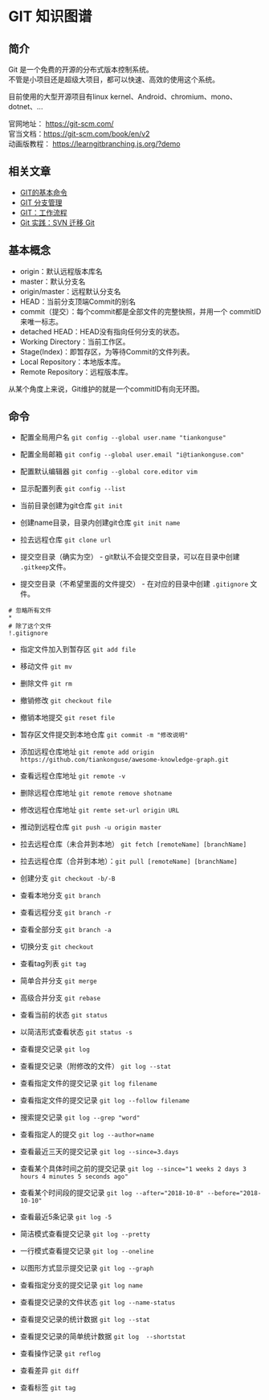 # GIT 知识图谱


## 简介


Git 是一个免费的开源的分布式版本控制系统。  
不管是小项目还是超级大项目，都可以快速、高效的使用这个系统。  

目前使用的大型开源项目有linux kernel、Android、chromium、mono、dotnet、...  


官网地址： https://git-scm.com/  
官当文档：https://git-scm.com/book/en/v2  
动画版教程： https://learngitbranching.js.org/?demo  

## 相关文章  

* [GIT的基本命令](https://mp.weixin.qq.com/s/-5AfxcJw7xuyEFuOYciryg) 
* [GIT 分支管理](https://mp.weixin.qq.com/s/07z8UOjqFb7HjntYIr7mFw)   
* [GIT：工作流程](https://mp.weixin.qq.com/s/rFL91DJrKMbKEx0lIfc0dg)  
* [Git 实践：SVN 迁移 Git](https://mp.weixin.qq.com/s/10TjsdYTCbyQ_IpTV5uwMg)  


## 基本概念

* origin：默认远程版本库名   
* master：默认分支名  
* origin/master：远程默认分支名  
* HEAD：当前分支顶端Commit的别名  
* commit（提交）：每个commit都是全部文件的完整快照，并用一个 commitID 来唯一标志。  
* detached HEAD：HEAD没有指向任何分支的状态。  
* Working Directory：当前工作区。  
* Stage(Index)：即暂存区，为等待Commit的文件列表。  
* Local Repository：本地版本库。  
* Remote Repository：远程版本库。  


从某个角度上来说，Git维护的就是一个commitID有向无环图。  


## 命令


* 配置全局用户名  `git config --global user.name "tiankonguse" `  
* 配置全局邮箱 `git config --global user.email "i@tiankonguse.com"`  
* 配置默认编辑器 `git config --global core.editor vim`  
* 显示配置列表 `git config --list`  



* 当前目录创建为git仓库 `git init`  
* 创建name目录，目录内创建git仓库 `git init name`  
* 拉去远程仓库 `git clone url`  

* 提交空目录（确实为空） - git默认不会提交空目录，可以在目录中创建 `.gitkeep`文件。  
* 提交空目录（不希望里面的文件提交） - 在对应的目录中创建 `.gitignore` 文件。  

```
# 忽略所有文件
*
# 除了这个文件
!.gitignore
```



* 指定文件加入到暂存区 `git add file`  
* 移动文件 `git mv`  
* 删除文件 `git rm`  

* 撤销修改 `git checkout file`  
* 撤销本地提交 `git reset file`  



* 暂存区文件提交到本地仓库 `git commit -m "修改说明"`  


* 添加远程仓库地址 `git remote add origin https://github.com/tiankonguse/awesome-knowledge-graph.git`  
* 查看远程仓库地址 `git remote -v`  
* 删除远程仓库地址 `git remote remove shotname`
* 修改远程仓库地址 `git remte set-url origin URL`


* 推动到远程仓库 `git push -u origin master`  
* 拉去远程仓库（未合并到本地）  `git fetch [remoteName] [branchName]`   
* 拉去远程仓库（合并到本地）：`git pull [remoteName] [branchName]`  


* 创建分支 `git checkout -b/-B`  
* 查看本地分支 `git branch`   
* 查看远程分支 `git branch -r` 
* 查看全部分支 `git branch -a`  
* 切换分支 `git checkout`  
* 查看tag列表 `git tag`  
* 简单合并分支 `git merge`  
* 高级合并分支 `git rebase`  

* 查看当前的状态 `git status` 
* 以简洁形式查看状态 `git status -s`  
* 查看提交记录 `git log`  
* 查看提交记录（附修改的文件） `git log --stat` 
* 查看指定文件的提交记录 `git log filename`   
* 查看指定文件的提交记录 `git log --follow filename`   
* 搜索提交记录 `git log --grep "word" `  
* 查看指定人的提交 `git log --author=name`  
* 查看最近三天的提交记录 `git log --since=3.days`  
* 查看某个具体时间之前的提交记录 `git log --since="1 weeks 2 days 3 hours 4 minutes 5 seconds ago" `  
* 查看某个时间段的提交记录 `git log --after="2018-10-8" --before="2018-10-10" `  
* 查看最近5条记录 `git log -5`  
* 简洁模式查看提交记录 `git log --pretty`  
* 一行模式查看提交记录 `git log --oneline`  
* 以图形方式显示提交记录 `git log --graph`  
* 查看指定分支的提交记录 `git log name`  
* 查看提交记录的文件状态 `git log --name-status `  
* 查看提交记录的统计数据 `git log --stat `  
* 查看提交记录的简单统计数据 `git log  --shortstat `  
* 查看操作记录 `git reflog`  
* 查看差异 `git diff`  

* 查看标签 `git tag`  


